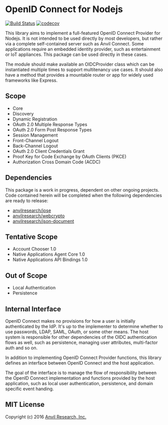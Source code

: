 # OpenID Connect for Nodejs

[![Build Status](https://travis-ci.org/anvilresearch/oidc-op.svg?branch=master)](https://travis-ci.org/anvilresearch/oidc-op)
[![codecov](https://codecov.io/gh/anvilresearch/oidc-op/branch/master/graph/badge.svg)](https://codecov.io/gh/anvilresearch/oidc-op)


This library aims to implement a full-featured OpenID Connect Provider for
Nodejs. It is not intended to be used directly by most developers, but rather
via a complete self-contained server such as Anvil Connect. Some applications
require an embedded identity provider, such as entertainment or IoT appliances.
This package can be used directly in these cases.

The module should make available an OIDCProvider class which can be
instantiated multiple times to support multitenancy use cases. It should also
have a method that provides a mountable router or app for widely used frameworks
like Express.

## Scope

- Core
- Discovery
- Dynamic Registration
- OAuth 2.0 Multiple Response Types
- OAuth 2.0 Form Post Response Types
- Session Management
- Front-Channel Logout
- Back-Channel Logout
- OAuth 2.0 Client Credentials Grant
- Proof Key for Code Exchange by OAuth Clients (PKCE)
- Authorization Cross Domain Code (ACDC)

## Dependencies

This package is a work in progress, dependent on other ongoing projects. Code
contained herein will be completed when the following dependencies are ready to
release:

- [anvilresearch/jose](https://github.com/anvilresearch/jose)
- [anvilresearch/webcrypto](https://github.com/anvilresearch/webcrypto)
- [anvilresearch/json-document](https://github.com/anvilresearch/json-document)

## Tentative Scope

- Account Chooser 1.0
- Native Applications Agent Core 1.0
- Native Applications API Bindings 1.0

## Out of Scope

- Local Authentication
- Persistence

## Internal Interface

OpenID Connect makes no provisions for how a user is initially authenticated
by the IdP. It's up to the implementer to determine whether to use passwords,
LDAP, SAML, OAuth, or some other means. The host system is responsible for
other dependencies of the OIDC authentication flows as well, such as
persistence, managing user attributes, multi-factor auth and so on.

In addition to implementing OpenID Connect Provider functions, this library
defines an interface between OpenID Connect and the host application.

The goal of the interface is to manage the flow of responsibility between the
OpenID Connect implementation and functions provided by the host application,
such as local user authentication, persistence, and domain specific event
handing.

## MIT License

Copyright (c) 2016 [Anvil Research, Inc.](http://anvil.io)

